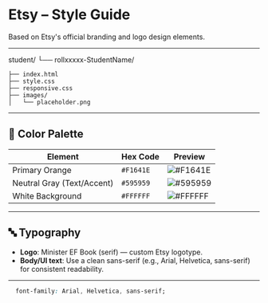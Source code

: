 # Etsy – Style Guide

Based on Etsy's official branding and logo design elements.

---

student/
└── rollxxxxx-StudentName/

    ├── index.html
    ├── style.css
    ├── responsive.css
    ├── images/
    │   └── placeholder.png

---

## 🎨 Color Palette

| Element                   | Hex Code   | Preview |
|---------------------------|------------|---------|
| Primary Orange            | `#F1641E`  | ![#F1641E](https://via.placeholder.com/15/F1641E/000000?text=+) |
| Neutral Gray (Text/Accent)| `#595959`  | ![#595959](https://via.placeholder.com/15/595959/FFFFFF?text=+) |
| White Background          | `#FFFFFF`  | ![#FFFFFF](https://via.placeholder.com/15/FFFFFF/000000?text=+) |

---

## 🔤 Typography

- **Logo**: Minister EF Book (serif) — custom Etsy logotype.
- **Body/UI text**: Use a clean sans-serif (e.g., Arial, Helvetica, sans-serif) for consistent readability.

---
```css
  font-family: Arial, Helvetica, sans-serif;


